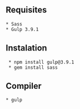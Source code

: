 ## Requisites 
    * Sass 
    * Gulp 3.9.1

## Instalation 
     * npm install gulp@3.9.1
     * gem install sass

## Compiler     
    * gulp

